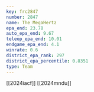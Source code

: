 ```yaml
---
key: frc2847
number: 2847
name: The MegaHertz
epa_end: 23.78
auto_epa_end: 9.67
teleop_epa_end: 10.01
endgame_epa_end: 4.1
winrate: 0.6
district_epa_rank: 297
district_epa_percentile: 0.8351
type: Team
---
```

[[2024iacf]]
[[2024mndu]]
